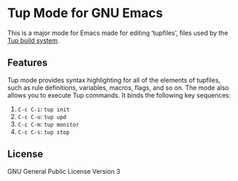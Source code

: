 Tup Mode for GNU Emacs
======================

This is a major mode for Emacs made for editing ‘tupfiles’, files used
by the [Tup build system](http://gittup.org/tup/).


Features
--------

Tup mode provides syntax highlighting for all of the elements of
tupfiles, such as rule definitions, variables, macros, flags, and so
on.  The mode also allows you to execute Tup commands.  It binds the
following key sequences:

1. `C-c C-i`: `tup init`
2. `C-c C-u`: `tup upd`
3. `C-c C-m`: `tup monitor`
4. `C-c C-s`: `tup stop`


License
-------

GNU General Public License Version 3
